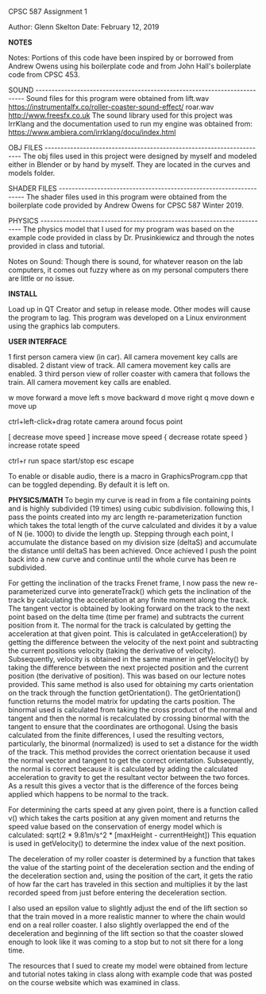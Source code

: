 CPSC 587 Assignment 1

Author: Glenn Skelton
Date: February 12, 2019


**NOTES**

Notes: Portions of this code have been inspired by or borrowed from
Andrew Owens using his boilerplate code and from John Hall's boilerplate
code from CPSC 453.

SOUND --------------------------------------------------------------------------
  Sound files for this program were obtained from
  lift.wav
    https://instrumentalfx.co/roller-coaster-sound-effect/
  roar.wav
    http://www.freesfx.co.uk
  The sound library used for this project was IrrKlang and the documentation
  used to run my engine was obtained from:
    https://www.ambiera.com/irrklang/docu/index.html

OBJ FILES ----------------------------------------------------------------------
  The obj files used in this project were designed by myself and modeled either
  in Blender or by hand by myself. They are located in the curves and models
  folder.

SHADER FILES -------------------------------------------------------------------
  The shader files used in this program were obtained from the boilerplate code
  provided by Andrew Owens for CPSC 587 Winter 2019.

PHYSICS ------------------------------------------------------------------------
  The physics model that I used for my program was based on the example code
  provided in class by Dr. Prusinkiewicz and through the notes provided in class
  and tutorial.

Notes on Sound:
Though there is sound, for whatever reason on the lab computers, it comes
out fuzzy where as on my personal computers there are little or no issue.


**INSTALL**

Load up in QT Creator and setup in release mode. Other modes will cause
the program to lag. This program was developed on a Linux environment
using the graphics lab computers.


**USER INTERFACE**

1   first person camera view (in car). All camera movement key calls are
        disabled.
2   distant view of track. All camera movement key calls are enabled.
3   third person view of roller coaster with camera that follows
	    the train. All camera movement key calls are enabled.


w	move forward
a	move left
s	move backward
d	move right
q	move down
e	move up

ctrl+left-click+drag	rotate camera around focus point

[	decrease move speed
]	increase move speed
{	decrease rotate speed
}	increase rotate speed

ctrl+r	run
space start/stop
esc	escape

To enable or disable audio, there is a macro in GraphicsProgram.cpp that can be
toggled depending. By default it is left on.


**PHYSICS/MATH**
To begin my curve is read in from a file containing points and is highly
subdivided (19 times) using cubic subdivision. following this, I pass the points
created into my arc length re-parameterization function which takes the total
length of the curve calculated and divides it by a value of N (ie. 1000) to
divide the length up. Stepping through each point, I accumulate the distance
based on my division size (deltaS) and accumulate the distance until deltaS has
been achieved. Once achieved I push the point back into a new curve and continue
until the whole curve has been re subdivided.

For getting the inclination of the tracks Frenet frame, I now pass the new
re-parameterized curve into generateTrack() which gets the inclination of the
track by calculating the acceleration at any finite moment along the track.
The tangent vector is obtained by looking forward on the track to the next point
based on the delta time (time per frame) and subtracts the current position from
it. The normal for the track is calculated by getting the acceleration at that
given point. This is calculated in getAcceleration() by getting the difference
between the velocity of the next point and subtracting the current positions
velocity (taking the derivative of velocity). Subsequently, velocity is obtained
in the same manner in getVelocity() by taking the difference between the next
projected position and the current position (the derivative of position). This
was based on our lecture notes provided. This same method is also used for
obtaining my carts orientation on the track through the function
getOrientation(). The getOrientation() function returns the model matrix for
updating the carts position. The binormal used is calculated from taking the
cross product of the normal and tangent and then the normal is recalculated by
crossing binormal with the tangent to ensure that the coordinates are
orthogonal. Using the basis calculated from the finite differences, I used
the resulting vectors, particularly, the binormal (normalized) is used to set a
distance for the width of the track. This method provides the correct orientation
because it used the normal vector and tangent to get the correct orientation.
Subsequently, the normal is correct because it is calculated by adding
the calculated acceleration to gravity to get the resultant vector between the
two forces. As a result this gives a vector that is the difference of the
forces being applied which happens to be normal to the track.

For determining the carts speed at any given point, there is a function called
v() which takes the carts position at any given moment and returns the speed
value based on the conservation of energy model which is calculated:
sqrt(2 * 9.81m/s^2 * [maxHeight - currentHeight])
This equation is used in getVelocity() to determine the index value of the next
position.

The deceleration of my roller coaster is determined by a function that takes the
value of the starting point of the deceleration section and the ending of the
deceleration section and, using the position of the cart, it gets the ratio of
how far the cart has traveled in this section and multiplies it by the last
recorded speed from just before entering the deceleration section.

I also used an epsilon value to slightly adjust the end of the lift section so
that the train moved in a more realistic manner to where the chain would end on
a real roller coaster. I also slightly overlapped the end of the deceleration
and beginning of the lift section so that the coaster slowed enough to look like
it was coming to a stop but to not sit there for a long time.

The resources that I sued to create my model were obtained from lecture and
tutorial notes taking in class along with example code that was posted on the
course website which was examined in class.
